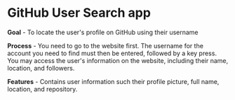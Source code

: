 # GitHub User Search app

**Goal** - To locate the user's profile on GitHub using their username

**Process** - You need to go to the website first. The username for the account you need to find must then be entered, followed by a key press. You may access the user's information on the website, including their name, location, and followers.

**Features** - Contains user information such their profile picture, full name, location, and repository.
